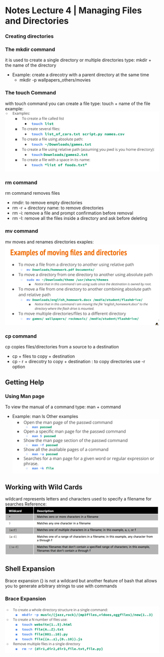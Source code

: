 # Notes Lecture 4 | Managing Files and Directories

### Creating directories
### The mkdir command
it is used to create a single directory or multiple directories
  type: mkdir + the name of the directory
- Example: create a direcotry with a parent directory at the same time
    - mkdir -p wallpapers_others/movies

### The touch Command
with touch command you can create a file
    type: touch + name of the file
example:
![touch command](../images/notes/notes4-touchcommand.png)

### rm command
rm command removes files
- rmdir: to remove empty directories
- rm -r + directory name: to remove directories
- rm -i: remove a file and prompt confirmation before removal
- rm -I: remove all the files inside a directory and ask before deleting

### mv command
mv moves and renames directories
exaples: 
![mv command](../images/notes/notes4-mvcommand.png)

### cp command
cp copies files/directories from a source to a destination
- cp + files to copy + destination
- cp - r + direcotry to copy + destination : to copy directories use -r option

## Getting Help
### Using Man page
To view the manual of a command type: man + command
- Example: man ls
Other examples
![man command](../images/notes/notes4-mancommand.png)

## Working with Wild Cards
wildcard represents letters and characters used to specify a filename for searches
Reference:
![wildcards](../images/notes/notes4-wildcards.png)

## Shell Expansion 
Brace expansion {} is not a wildcard but another feature of bash that allows you to generate arbitrary strings to use with commands
### Brace Expansion
![brace expansion](../images/notes/notes4-brace%20expanssion.png)
